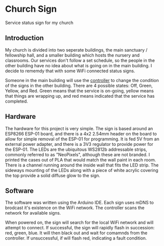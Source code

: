 # Church Sign
 Service status sign for my church
 
## Introduction
My church is divided into two seperate buildings, the main sanctuary / fellowship hall, and a smaller building which hosts the nursery and classrooms. Our services don't follow a set schedule, so the people in the other building have no idea about what is going on in the main building. I decide to rememdy that with some WiFi connected status signs.

Someone in the main building will use the [controller](https://github.com/RyanAbsher/Church-Sign-Controller) to change the condition of the signs in the other building. There are 4 possible states: Off, Green, Yellow, and Red. Green means that the service is on-going, yellow means that things are wrapping up, and red means indicated that the service has completed.

## Hardware
The hardware for this project is very simple. The sign is based around an ESP8266 ESP-01 board, and there is a 4x2 2.54mm header on the board to allow for simple removal of the ESP-01 for programming. It is fed 5V from an external power adapter, and there is a 3V3 regulator to provide power for the ESP-01. The LEDs are the ubiquitous WS2812b addressable strips, commonly referred to as "NeoPixels", although these are not branded. I printed the cases out of PLA that would match the wall paint in each room. There is a channel running around the inside wall that fits the LED strip. The sideways mounting of the LEDs along with a piece of white acrylic covering the top provide a solid diffuse glow to the sign.

## Software
The software was written using the Arduino IDE. Each sign uses mDNS to brodcast it's existence on the WiFi network. The controller scans the network for available signs.

When powered on, the sign will search for the local WiFi network and will attempt to connect. If successful, the sign will rapidly flash in succession: red, green, blue. It will then black out and wait for comamnds from the controller. If unsuccessful, if will flash red, indicating a fault condition.
